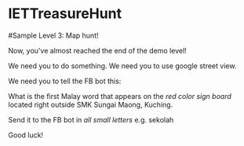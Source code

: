 # IETTreasureHunt

#Sample Level 3: Map hunt!

Now, you've almost reached the end of the demo level!

We need you to do something. We need you to use google street view. 

We need you to tell the FB bot this:

What is the first Malay word that appears on the *red color sign board* located right outside SMK Sungai Maong, Kuching.

Send it to the FB bot in *all small letters* e.g. sekolah

Good luck!


